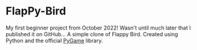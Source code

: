 FlapPy-Bird
===========
My first beginner project from October 2022! Wasn't until much later that I published it on GitHub...
A simple clone of Flappy Bird. Created using Python and the official [PyGame](https://github.com/pygame/pygame) library.
